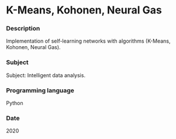 # K-Means, Kohonen, Neural Gas

### Description
Implementation of self-learning networks with algorithms (K-Means, Kohonen, Neural Gas).

### Subject
Subject: Intelligent data analysis.

### Programming language
Python

### Date
2020

